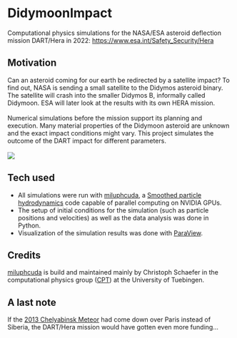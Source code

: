# DidymoonImpact
Computational physics simulations for the NASA/ESA asteroid deflection mission DART/Hera in 2022: 
https://www.esa.int/Safety_Security/Hera

## Motivation
Can an asteroid coming for our earth be redirected by a satellite impact? To find out, NASA is sending a small satellite to the Didymos asteroid binary. The satellite will crash into the smaller Didymos B, informally called Didymoon. ESA will later look at the results with its own HERA mission.\
\
Numerical simulations before the mission support its planning and execution. Many material properties of the Didymoon asteroid are unknown and the exact impact conditions might vary. This project simulates the outcome of the DART impact for different parameters.\
\
![](https://github.com/maxtue/DidymoonImpact/blob/master/MasterThesis/images/dart_mission.jpg)

## Tech used
- All simulations were run with [miluphcuda](https://github.com/christophmschaefer/miluphcuda), a [Smoothed particle hydrodynamics](https://en.wikipedia.org/wiki/Smoothed-particle_hydrodynamics) code capable of parallel computing on NVIDIA GPUs. 
- The setup of initial conditions for the simulation (such as particle positions and velocities) as well as the data analysis was done in Python.
- Visualization of the simulation results was done with [ParaView](https://www.paraview.org/).

## Credits
[miluphcuda](https://github.com/christophmschaefer/miluphcuda) is build and maintained mainly by Christoph Schaefer in the computational physics group ([CPT](https://uni-tuebingen.de/fakultaeten/mathematisch-naturwissenschaftliche-fakultaet/fachbereiche/physik/institute/astronomie-astrophysik/institut/computational-physics/willkommen/)) at the University of Tuebingen.

## A last note
If the [2013 Chelyabinsk Meteor](https://www.youtube.com/watch?v=tq02C_3FvFo) had come down over Paris instead of Siberia, the DART/Hera mission would have gotten even more funding...
